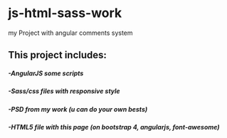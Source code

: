 # js-html-sass-work
my Project with angular comments system



## This project includes:
##### -AngularJS some scripts
##### -Sass/css files with responsive style
##### -PSD from my work (u can do your own bests)
##### -HTML5 file with this page (on bootstrap 4, angularjs, font-awesome)
